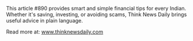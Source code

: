 This article #890 provides smart and simple financial tips for every Indian. Whether it's saving, investing, or avoiding scams, Think News Daily brings useful advice in plain language.

Read more at: www.thinknewsdaily.com